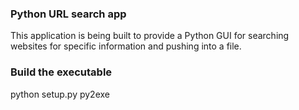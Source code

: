 ### Python URL search app  
This application is being built to provide a Python GUI for searching websites for specific information and pushing into a file.

### Build the executable
python setup.py py2exe
